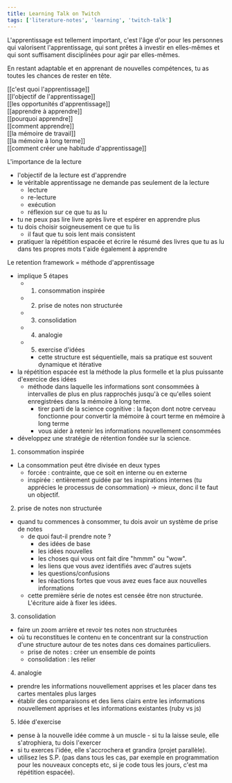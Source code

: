 ```yaml
---
title: Learning Talk on Twitch
tags: ['literature-notes', 'learning', 'twitch-talk']
---
```


L'apprentissage est tellement important, c'est l'âge d'or pour les personnes qui valorisent l'apprentissage, qui sont prêtes à investir en elles-mêmes et qui sont suffisament disciplinées pour agir par elles-mêmes.

En restant adaptable et en apprenant de nouvelles compétences, tu as toutes les chances de rester en tête. 

[[c'est quoi l'apprentissage]]<br/>
[[l'objectif de l'apprentissage]]<br />
[[les opportunités d'apprentissage]]<br/>
[[apprendre à apprendre]]<br/>
[[pourquoi apprendre]]<br/>
[[comment apprendre]]<br/>
[[la mémoire de travail]]<br/>
[[la mémoire à long terme]]<br/>
[[comment créer une habitude d'apprentissage]]


L'importance de la lecture
- l'objectif de la lecture est d'apprendre
- le véritable apprentissage ne demande pas seulement de la lecture
	- lecture
	- re-lecture
	- exécution
	- réflexion sur ce que tu as lu
- tu ne peux pas lire livre après livre et espérer en apprendre plus
- tu dois choisir soigneusement ce que tu lis
	- il faut que tu sois lent mais consistent
- pratiquer la répétition espacée et écrire le résumé des livres que tu as lu dans tes propres mots t'aide également à apprendre


Le retention framework = méthode d'apprentissage
- implique 5 étapes
	- 1. consommation inspirée
	- 2. prise de notes non structurée
	- 3. consolidation
	- 4. analogie
	- 5. exercise d'idées
		- cette structure est séquentielle, mais sa pratique est souvent dynamique et itérative
- la répétition espacée est la méthode la plus formelle et la plus puissante d'exercice des idées
	- méthode dans laquelle les informations sont consommées à intervalles de plus en plus rapprochés jusqu'à ce qu'elles soient enregistrées dans la mémoire à long terme. 
		- tirer parti de la science cognitive : la façon dont notre cerveau fonctionne pour convertir la mémoire à court terme en mémoire à long terme
		- vous aider à retenir les informations nouvellement consommées
- développez une stratégie de rétention fondée sur la science.

1. consommation inspirée
- La consommation peut être divisée en deux types
	- forcée : contrainte, que ce soit en interne ou en externe
	- inspirée : entièrement guidée par tes inspirations internes (tu apprécies le processus de consommation) -> mieux, donc il te faut un objectif.

2. prise de notes non structurée
- quand tu commences à consommer, tu dois avoir un système de prise de notes
	- de quoi faut-il prendre note ?
		- des idées de base
		- les idées nouvelles
		- les choses qui vous ont fait dire "hmmm" ou "wow".
		- les liens que vous avez identifiés avec d'autres sujets
		- les questions/confusions
		- les réactions fortes que vous avez eues face aux nouvelles informations
	- cette première série de notes est censée être non structurée. L'écriture aide à fixer les idées.

3. consolidation
- faire un zoom arrière et revoir tes notes non structurées
- où tu reconstitues le contenu en te concentrant sur la construction d'une structure autour de tes notes dans ces domaines particuliers.
	- prise de notes : créer un ensemble de points
	- consolidation : les relier

4. analogie
- prendre les informations nouvellement apprises et les placer dans tes cartes mentales plus larges
- établir des comparaisons et des liens clairs entre les informations nouvellement apprises et les informations existantes (ruby vs js)

5. Idée d'exercise
- pense à la nouvelle idée comme à un muscle - si tu la laisse seule, elle s'atrophiera, tu dois l'exercer
- si tu exerces l'idée, elle s'accrochera et grandira (projet parallèle).
- utilisez les S.P. (pas dans tous les cas, par exemple en programmation pour les nouveaux concepts etc, si je code tous les jours, c'est ma répétition espacée).